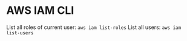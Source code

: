 # AWS IAM CLI

List all roles of current user: `aws iam list-roles`
List all users: `aws iam list-users`
